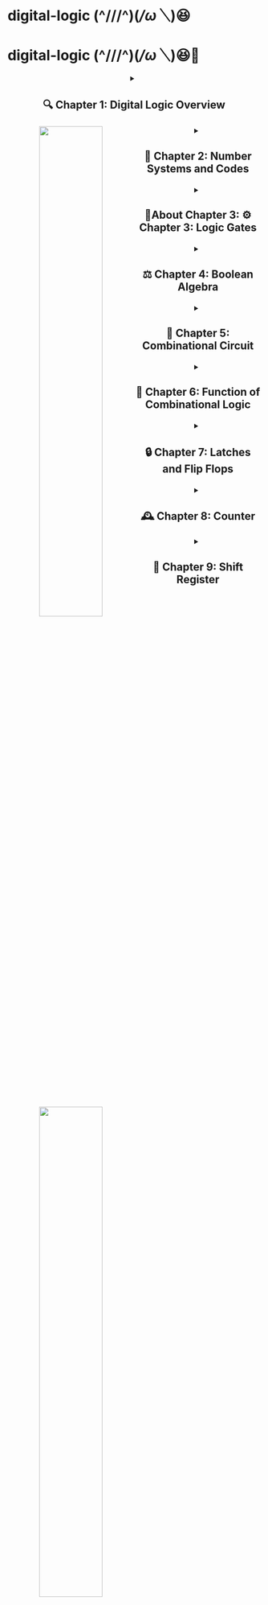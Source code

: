 # digital-logic (^///^)(*/ω＼*)😆
# digital-logic (^///^)(*/ω＼*)😆💪



<header>
 <details>
 <summary><h2> 🔍 Chapter 1: Digital Logic Overview</h2>
  <h3><p> <img align="left" width="50%" src="https://i.ytimg.com/vi/6KHsNPQYb30/maxresdefault.jpg" /> </p>
 </h3></summary>
**🔍 Chapter 1: Digital Logic Overview**
  
<p>Digital logic is like the conductor orchestrating the symphony of modern technology. It's the foundation of digital systems, where everything is represented using binary digits - 0s and 1s. This chapter sets the stage, introducing the magical realm where electronic signals dance to create the digital world we live in. 🌐</p>

 </details>



<details>
 <summary><h2>🔢 Chapter 2: Number Systems and Codes
 <p> <img align="left" width="50%" src="https://encrypted-tbn0.gstatic.com/images?q=tbn:ANd9GcR18TJOQ_C7wFvegAbG2tknAXMwtGFN2SVmQA&usqp=CAU" /></p>
 </h2></summary>
Numbers are the language of computers, and this chapter delves into the various number systems and codes they use. From the familiar decimal system to the binary language that computers speak, it's like deciphering a secret code that unlocks the power of computation. 🕵️‍♂️
</details>



<details>
 <summary><h2>🚸About Chapter 3: ⚙️ Chapter 3: Logic Gates
   <p> <img align="left" width="50%" src="https://encrypted-tbn0.gstatic.com/images?q=tbn:ANd9GcQ_DP3K6rSuotMOebcnuws-4EBcRdxyos3Paw&usqp=CAU" /></p>
 </h2></summary>
Imagine logic gates as the building blocks of the digital universe. These tiny gates decide the fate of signals, determining if they should pass through or stay blocked. It's a bit like a traffic cop directing the flow of information on the digital highways. 🚥

</details>




<details>

 <summary><h2>⚖️ Chapter 4: Boolean Algebra
    <p> <img align="left" width="50%" src="https://encrypted-tbn0.gstatic.com/images?q=tbn:ANd9GcQR69H0NsL7u75e4XdtGZ7u75mITr1d_OwY0Q&usqp=CAU" /></p>
 </h2></summary>
Boolean algebra is the mathematics of binary logic, where variables are either true or false. Think of it as the rules of the game for making decisions in the digital world. It's the algebra that underpins the decision-making prowess of computers. 🧮
</details>



<details>
 <summary><h2>🔧 Chapter 5: Combinational Circuit
   <p> <img align="left" width="50%" src="https://encrypted-tbn0.gstatic.com/images?q=tbn:ANd9GcSa5Zcp-FCG3Q8PzmWThD-829kM5qqvQaiwpQ&usqp=CAU" /></p>
   </h2></summary>

 Combinational circuits are the artisans of digital logic, crafting outputs based on current inputs without any memory. They're like chefs cooking up instant recipes without keeping track of past ingredients. 🍳
</details>

<details>
 <summary><h2>🔄 Chapter 6: Function of Combinational Logic
   <p> <img align="left" width="50%" src="https://i.ytimg.com/vi/H-QVeCdn6Ok/hqdefault.jpg" /></p>
   </h2></summary>
Here, we explore the practical applications of combinational logic. It's like witnessing the magic of a versatile tool that can transform inputs into a myriad of useful outputs, depending on the task at hand. 🛠️
 
</details>

<details>
 <summary><h2>🔒 Chapter 7: Latches and Flip Flops
   <p> <img align="left" width="50%" src="https://encrypted-tbn0.gstatic.com/images?q=tbn:ANd9GcRz9FdlWIV6Rb0NP19IarrlGNpmPYwNhBySsA&usqp=CAU" /></p>
   </h2></summary>
Latches and flip-flops are the memory cells of digital systems, storing information for later use. Picture them as the post-it notes of a computer, holding onto bits of data until they're needed. 📝
</details>

<details>
 <summary><h2>🕰️ Chapter 8: Counter
   <p> <img align="left" width="50%" src="https://media.cheggcdn.com/study/dcb/dcb2678f-eeed-4685-beb0-7aa6b37b172d/3432-8-1p-i1.png" /></p>
   </h2></summary>
Counters are the digital timekeepers, tallying events and keeping track of occurrences. It's like having a diligent assistant counting each moment, ensuring everything happens in the right order. ⏲️
 
</details>

<details>
 <summary><h2>🔄 Chapter 9: Shift Register
   <p> <img align="left" width="50%" src="https://encrypted-tbn0.gstatic.com/images?q=tbn:ANd9GcT6Fgkcho4TSp3oefbbeAQ-GFBwPiz7yO956g&usqp=CAU" /></p>
   </h2></summary>

In the final chapter, we encounter the shift register, a versatile device capable of sliding bits of information back and forth. It's akin to a conveyor belt, transporting data from one end to another, making sure everything is in its proper place. 🔄
</details>




</header>


